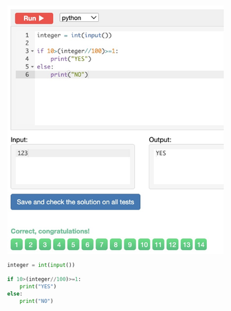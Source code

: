![Solution](https://github.com/KaiFig/unit-1/blob/main/Snakify/Lesson%203/Is_three_digit.jpg)

```.py
integer = int(input())

if 10>(integer//100)>=1:
    print("YES")
else:
    print("NO")
